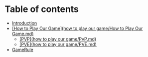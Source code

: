 # Table of contents

* [Introduction](README.md)
* [\[How to Play Our Game\](how to play our game/How to Play Our Game.md)](how-to-play-our-game-how-to-play-our-game-how-to-play-our-game.md/README.md)
  * [\[PVP\](how to play our game/PvP.md)](how-to-play-our-game-how-to-play-our-game-how-to-play-our-game.md/pvp-how-to-play-our-game-pvp.md.md)
  * [\[PVE\](how to play our game/PVE.md)](how-to-play-our-game-how-to-play-our-game-how-to-play-our-game.md/pve-how-to-play-our-game-pve.md.md)
* [GameRule](GameRule/GameRule.md)
